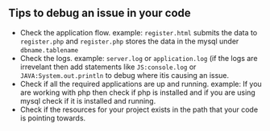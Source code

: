 ## Tips to debug an issue in your code
* Check the application flow. example: `register.html` submits the data to `register.php` and `register.php` stores the data in the mysql under `dbname.tablename`   
* Check the logs. example: `server.log` or `application.log` (if the logs are irrevelant then add statements like `JS:console.log` or `JAVA:System.out.println` to debug where itis causing an issue.
* Check if all the required applications are up and running. example: If you are working with php then check if php is installed and if you are using mysql check if it is installed and running.
* Check if the resources for your project exists in the path that your code is pointing towards.
